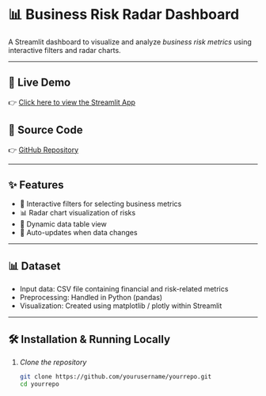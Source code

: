 # 📊 Business Risk Radar Dashboard  

A Streamlit dashboard to visualize and analyze *business risk metrics* using interactive filters and radar charts.  

---

## 🚀 Live Demo  
👉 [Click here to view the Streamlit App](https://jb-123-ctrl-bussiness-risk-radar-bussiness-risk-radar-1-gzj7tw.streamlit.app/)  

## 📂 Source Code  
👉 [GitHub Repository](https://github.com/jb-123-ctrl/bussiness_risk_radar/tree/main)  

---

## ✨ Features  
- 📌 Interactive filters for selecting business metrics  
- 📊 Radar chart visualization of risks  
- 📑 Dynamic data table view  
- 🔄 Auto-updates when data changes  

---

## 📊 Dataset  
- Input data: CSV file containing financial and risk-related metrics  
- Preprocessing: Handled in Python (pandas)  
- Visualization: Created using matplotlib / plotly within Streamlit  

---

## 🛠 Installation & Running Locally  

1. *Clone the repository*  
   ```bash
   git clone https://github.com/yourusername/yourrepo.git
   cd yourrepo
